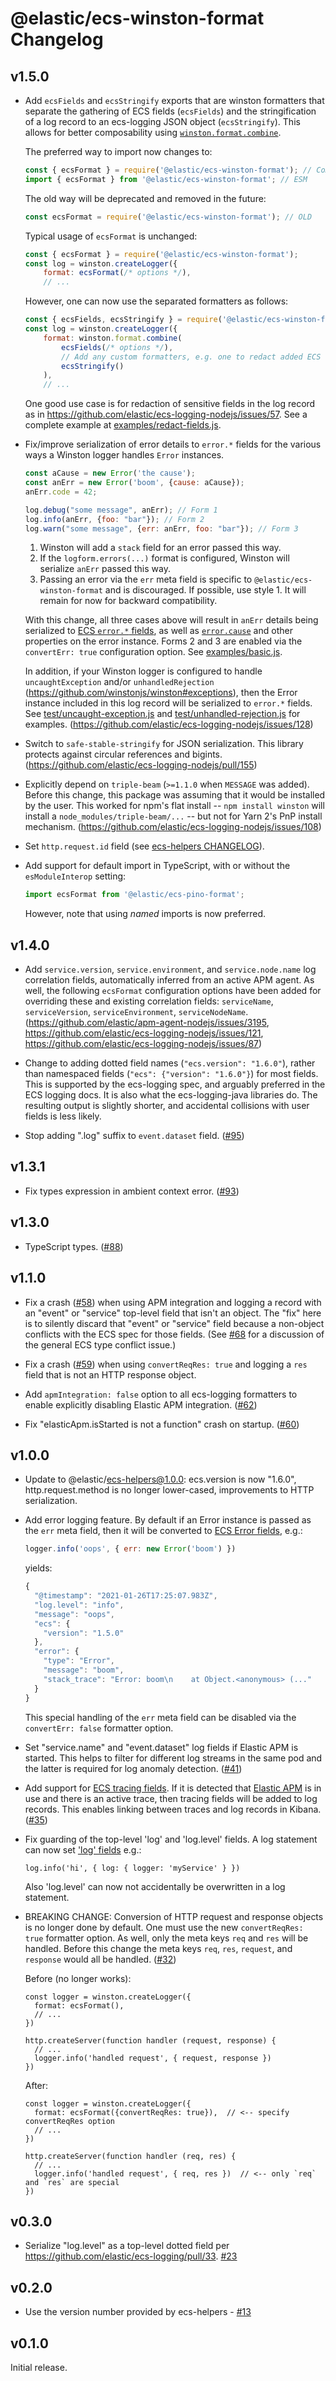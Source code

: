 # @elastic/ecs-winston-format Changelog

## v1.5.0

- Add `ecsFields` and `ecsStringify` exports that are winston formatters
  that separate the gathering of ECS fields (`ecsFields`) and the
  stringification of a log record to an ecs-logging JSON object
  (`ecsStringify`). This allows for better composability using
  [`winston.format.combine`](https://github.com/winstonjs/logform#combine).

  The preferred way to import now changes to:

  ```js
  const { ecsFormat } = require('@elastic/ecs-winston-format'); // CommonJS
  import { ecsFormat } from '@elastic/ecs-winston-format'; // ESM
  ```

  The old way will be deprecated and removed in the future:

  ```js
  const ecsFormat = require('@elastic/ecs-winston-format'); // OLD
  ```

  Typical usage of `ecsFormat` is unchanged:

  ```js
  const { ecsFormat } = require('@elastic/ecs-winston-format');
  const log = winston.createLogger({
      format: ecsFormat(/* options */),
      // ...
  ```

  However, one can now use the separated formatters as follows:

  ```js
  const { ecsFields, ecsStringify } = require('@elastic/ecs-winston-format');
  const log = winston.createLogger({
      format: winston.format.combine(
          ecsFields(/* options */),
          // Add any custom formatters, e.g. one to redact added ECS fields.
          ecsStringify()
      ),
      // ...
  ```

  One good use case is for redaction of sensitive fields in the log record
  as in https://github.com/elastic/ecs-logging-nodejs/issues/57. See a
  complete example at [examples/redact-fields.js](./examples/redact-fields.js).

- Fix/improve serialization of error details to `error.*` fields for the
  various ways a Winston logger handles `Error` instances.

    ```js
    const aCause = new Error('the cause');
    const anErr = new Error('boom', {cause: aCause});
    anErr.code = 42;

    log.debug("some message", anErr); // Form 1
    log.info(anErr, {foo: "bar"}); // Form 2
    log.warn("some message", {err: anErr, foo: "bar"}); // Form 3
    ```

  1. Winston will add a `stack` field for an error passed this way.
  2. If the `logform.errors(...)` format is configured, Winston will serialize
     `anErr` passed this way.
  3. Passing an error via the `err` meta field is specific to
     `@elastic/ecs-winston-format` and is discouraged. If possible, use style 1.
     It will remain for now for backward compatibility.

  With this change, all three cases above will result in `anErr` details being
  serialized to [ECS `error.*` fields](https://www.elastic.co/guide/en/ecs/current/ecs-error.html),
  as well as [`error.cause`](https://developer.mozilla.org/en-US/docs/Web/JavaScript/Reference/Global_Objects/Error/cause)
  and other properties on the error instance. Forms 2 and 3 are enabled via
  the `convertErr: true` configuration option.
  See [examples/basic.js](./examples/basic.js).

  In addition, if your Winston logger is configured to handle `uncaughtException`
  and/or `unhandledRejection` (https://github.com/winstonjs/winston#exceptions),
  then the Error instance included in this log record will be serialized to
  `error.*` fields. See [test/uncaught-exception.js](./test/uncaught-exception.js)
  and [test/unhandled-rejection.js](./test/unhandled-rejection.js) for examples.
  (https://github.com/elastic/ecs-logging-nodejs/issues/128)

- Switch to `safe-stable-stringify` for JSON serialization. This library
  protects against circular references and bigints.
  (https://github.com/elastic/ecs-logging-nodejs/pull/155)

- Explicitly depend on `triple-beam` (`>=1.1.0` when `MESSAGE` was added).
  Before this change, this package was assuming that it would be installed by
  the user. This worked for npm's flat install -- `npm install winston` will
  install a `node_modules/triple-beam/...` -- but not for Yarn 2's PnP install
  mechanism.
  (https://github.com/elastic/ecs-logging-nodejs/issues/108)

- Set `http.request.id` field (see [ecs-helpers CHANGELOG](../ecs-helpers/CHANGELOG.md#v210)).

- Add support for default import in TypeScript, with or without the
`esModuleInterop` setting:

  ```ts
  import ecsFormat from '@elastic/ecs-pino-format';
  ```

  However, note that using *named* imports is now preferred.

## v1.4.0

- Add `service.version`, `service.environment`, and `service.node.name` log
  correlation fields, automatically inferred from an active APM agent. As
  well, the following `ecsFormat` configuration options have been added for
  overriding these and existing correlation fields: `serviceName`,
  `serviceVersion`, `serviceEnvironment`, `serviceNodeName`.
  (https://github.com/elastic/apm-agent-nodejs/issues/3195,
  https://github.com/elastic/ecs-logging-nodejs/issues/121,
  https://github.com/elastic/ecs-logging-nodejs/issues/87)

- Change to adding dotted field names (`"ecs.version": "1.6.0"`), rather than
  namespaced fields (`"ecs": {"version": "1.6.0"}`) for most fields. This is
  supported by the ecs-logging spec, and arguably preferred in the ECS logging
  docs. It is also what the ecs-logging-java libraries do. The resulting output
  is slightly shorter, and accidental collisions with user fields is less
  likely.

- Stop adding ".log" suffix to `event.dataset` field.
  ([#95](https://github.com/elastic/ecs-logging-nodejs/issues/95))

## v1.3.1

- Fix types expression in ambient context error.
  ([#93](https://github.com/elastic/ecs-logging-nodejs/pull/93))

## v1.3.0

- TypeScript types. ([#88](https://github.com/elastic/ecs-logging-nodejs/pull/88))

## v1.1.0

- Fix a crash ([#58](https://github.com/elastic/ecs-logging-nodejs/issues/58))
  when using APM integration and logging a record with an "event" or
  "service" top-level field that isn't an object. The "fix" here is to
  silently discard that "event" or "service" field because a non-object
  conflicts with the ECS spec for those fields. (See
  [#68](https://github.com/elastic/ecs-logging-nodejs/issues/68) for a
  discussion of the general ECS type conflict issue.)

- Fix a crash ([#59](https://github.com/elastic/ecs-logging-nodejs/issues/59))
  when using `convertReqRes: true` and logging a `res` field that is not an
  HTTP response object.

- Add `apmIntegration: false` option to all ecs-logging formatters to
  enable explicitly disabling Elastic APM integration.
  ([#62](https://github.com/elastic/ecs-logging-nodejs/pull/62))

- Fix "elasticApm.isStarted is not a function" crash on startup.
  ([#60](https://github.com/elastic/ecs-logging-nodejs/issues/60))

## v1.0.0

- Update to @elastic/ecs-helpers@1.0.0: ecs.version is now "1.6.0",
  http.request.method is no longer lower-cased, improvements to HTTP
  serialization.

- Add error logging feature. By default if an Error instance is passed as the
  `err` meta field, then it will be converted to
  [ECS Error fields](https://www.elastic.co/guide/en/ecs/current/ecs-error.html),
  e.g.:


  ```js
  logger.info('oops', { err: new Error('boom') })
  ```

  yields:

  ```js
  {
    "@timestamp": "2021-01-26T17:25:07.983Z",
    "log.level": "info",
    "message": "oops",
    "ecs": {
      "version": "1.5.0"
    },
    "error": {
      "type": "Error",
      "message": "boom",
      "stack_trace": "Error: boom\n    at Object.<anonymous> (..."
    }
  }
  ```

  This special handling of the `err` meta field can be disabled via the
  `convertErr: false` formatter option.

- Set "service.name" and "event.dataset" log fields if Elastic APM is started.
  This helps to filter for different log streams in the same pod and the
  latter is required for log anomaly detection.
  ([#41](https://github.com/elastic/ecs-logging-nodejs/issues/41))

- Add support for [ECS tracing fields](https://www.elastic.co/guide/en/ecs/current/ecs-tracing.html).
  If it is detected that [Elastic APM](https://www.npmjs.com/package/elastic-apm-node)
  is in use and there is an active trace, then tracing fields will be added to
  log records. This enables linking between traces and log records in Kibana.
  ([#35](https://github.com/elastic/ecs-logging-nodejs/issues/35))

- Fix guarding of the top-level 'log' and 'log.level' fields. A log statement
  can now set ['log' fields](https://www.elastic.co/guide/en/ecs/current/ecs-log.html)
  e.g.:

  ```
  log.info('hi', { log: { logger: 'myService' } })
  ```

  Also 'log.level' can now not accidentally be overwritten in a log statement.

- BREAKING CHANGE: Conversion of HTTP request and response objects is no longer
  done by default. One must use the new `convertReqRes: true` formatter option.
  As well, only the meta keys `req` and `res` will be handled. Before this
  change the meta keys `req`, `res`, `request`, and `response` would all be
  handled. ([#32](https://github.com/elastic/ecs-logging-nodejs/issues/32))

  Before (no longer works):

  ```
  const logger = winston.createLogger({
    format: ecsFormat(),
    // ...
  })

  http.createServer(function handler (request, response) {
    // ...
    logger.info('handled request', { request, response })
  })
  ```

  After:

  ```
  const logger = winston.createLogger({
    format: ecsFormat({convertReqRes: true}),  // <-- specify convertReqRes option
    // ...
  })

  http.createServer(function handler (req, res) {
    // ...
    logger.info('handled request', { req, res })  // <-- only `req` and `res` are special
  })
  ```

## v0.3.0

- Serialize "log.level" as a top-level dotted field per
  https://github.com/elastic/ecs-logging/pull/33.
  [#23](https://github.com/elastic/ecs-logging-nodejs/pull/23)

## v0.2.0

- Use the version number provided by ecs-helpers - [#13](https://github.com/elastic/ecs-logging-nodejs/pull/13)

## v0.1.0

Initial release.
